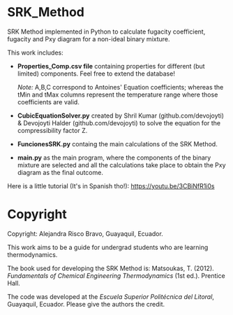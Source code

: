 # SRK_Method
SRK Method implemented in Python to calculate fugacity coefficient, fugacity and Pxy diagram for a non-ideal binary mixture. 

This work includes:
- **Properties_Comp.csv file** containing properties for different (but limited) components. Feel free to extend the database! 
  
  *Note:* A,B,C correspond to Antoines' Equation coefficients; whereas the tMin and tMax columns represent the temperature range where those coefficients are valid.
- **CubicEquationSolver.py** created by Shril Kumar (github.com/devojoyti) &  Devojoyti Halder (github.com/devojoyti) to solve the equation for the compressibility factor Z.
- **FuncionesSRK.py** containg the main calculations of the SRK Method.
- **main.py** as the main program, where the components of the binary mixture are selected and all the calculations take place to obtain the Pxy diagram as the final outcome.

Here is a little tutorial (It's in Spanish tho!): 
https://youtu.be/3CBiNfR1i0s


# Copyright
Copyright: Alejandra Risco Bravo, Guayaquil, Ecuador.

This work aims to be a guide for undergrad students who are learning thermodynamics. 

The book used for developing the SRK Method is: Matsoukas, T. (2012). *Fundamentals of Chemical Engineering Thermodynamics* (1st ed.). Prentice Hall.

The code was developed at the *Escuela Superior Politécnica del Litoral*, Guayaquil, Ecuador. Please give the authors the credit.

